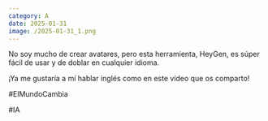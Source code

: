 ```yaml
--- 
category: A 
date: 2025-01-31 
image: /2025-01-31_1.png 
--- 
```


No soy mucho de crear avatares, pero esta herramienta, HeyGen, es súper fácil de usar y de doblar en cualquier idioma.

¡Ya me gustaría a mí hablar inglés como en este vídeo que os comparto!

#ElMundoCambia

#IA